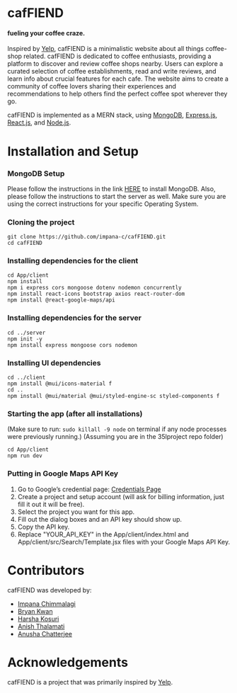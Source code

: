 # cafFIEND
#### fueling your coffee craze.

Inspired by [Yelp](https://www.yelp.com/), cafFIEND is a minimalistic website about all things coffee-shop related. cafFIEND is dedicated to coffee enthusiasts, providing a platform to discover and review coffee shops nearby. Users can explore a curated selection of coffee establishments, read and write reviews, and learn info about crucial features for each cafe. The website aims to create a community of coffee lovers sharing their experiences and recommendations to help others find the perfect coffee spot wherever they go.

cafFIEND is implemented as a MERN stack, using [MongoDB](https://www.mongodb.com/), [Express.js](https://expressjs.com/), [React.js](https://react.dev/), and [Node.js](https://nodejs.org/en).

# Installation and Setup

### MongoDB Setup
Please follow the instructions in the link [HERE](https://www.mongodb.com/docs/manual/administration/install-community/) to install MongoDB. Also, please follow the instructions to start the server as well.
Make sure you are using the correct instructions for your specific Operating System.

### Cloning the project
```
git clone https://github.com/impana-c/cafFIEND.git
cd cafFIEND
```

### Installing dependencies for the client
```
cd App/client
npm install
npm i express cors mongoose dotenv nodemon concurrently 
npm install react-icons bootstrap axios react-router-dom 
npm install @react-google-maps/api
```

### Installing dependencies for the server
```
cd ../server
npm init -y
npm install express mongoose cors nodemon
```

### Installing UI dependencies
```
cd ../client
npm install @mui/icons-material f
cd ..
npm install @mui/material @mui/styled-engine-sc styled-components f
```

### Starting the app (after all installations)
(Make sure to run: 
    `sudo killall -9 node` on terminal 
if any node processes were previously running.)
(Assuming you are in the 35lproject repo folder)
```
cd App/client
npm run dev
```

### Putting in Google Maps API Key
1. Go to Google’s credential page: [Credentials Page](https://console.cloud.google.com/projectselector2/google/maps-apis/credentials?utm_source=Docs_CreateAPIKey&utm_content=Docs_maps-backend&_gl=1*hokhuc*_ga*MTgxNTM2NjM0MS4xNzEwMTg2MzMy*_ga_NRWSTWS78N*MTcxMDI5MDA2MC4xLjEuMTcxMDI5MDIwMS4wLjAuMA)
2. Create a project and setup account (will ask for billing information, just fill it out it will be free).
3. Select the project you want for this app.
4. Fill out the dialog boxes and an API key should show up.
5. Copy the API key.
6. Replace "YOUR_API_KEY" in the App/client/index.html and App/client/src/Search/Template.jsx files with your Google Maps API Key.

# Contributors
cafFIEND was developed by:
- [Impana Chimmalagi](https://github.com/impana-c)
- [Bryan Kwan](https://github.com/Bkwan27)
- [Harsha Kosuri](https://github.com/HarshaKosuri)
- [Anish Thalamati](https://github.com/AnishThalamati)
- [Anusha Chatterjee](https://github.com/anushachatterjee)

# Acknowledgements
cafFIEND is a project that was primarily inspired by [Yelp](https://www.yelp.com/). 
